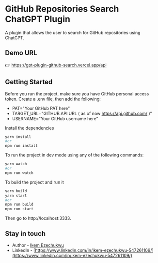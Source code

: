 # GitHub Repositories Search ChatGPT Plugin
A plugin that allows the user to search for GitHub repositories using ChatGPT.

## Demo URL
:point_right: https://gpt-plugin-github-search.vercel.app/api

## Getting Started
Before you run the project, make sure you have GitHub personal access token.
Create a .env file, then add the following:
- PAT="Your GitHub PAT here"
- TARGET_URL="GITHUB API URL ( as of now https://api.github.com/ )"
- USERNAME="Your GitHub username here"

Install the dependencies
```bash
yarn install
#or
npm run install
```

To run the project in dev mode using any of the following commands:

```bash
yarn watch
#or
npm run watch
```

To build the project and run it

```bash
yarn build
yarn start
#or
npm run build
npm run start
```

Then go to http://localhost:3333.

## Stay in touch

- Author - [Ikem Ezechukwu](ikem.ezechukwu@outlook.com)
- LinkedIn - [https://www.linkedin.com/in/ikem-ezechukwu-547261109/](https://www.linkedin.com/in/ikem-ezechukwu-547261109/)
